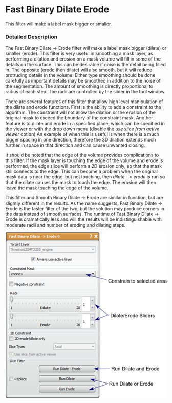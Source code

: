 # Fast Binary Dilate Erode

This filter will make a label mask bigger or smaller.

### Detailed Description

The Fast Binary Dilate -> Erode filter will make a label mask bigger (dilate) or smaller (erode). This filter is very useful in smoothing a mask layer, as performing a dilation and erosion on a mask volume will fill in some of the details on the surface. This can be desirable if noise is the detail being filled in. The opposite (erode then dilate) will also smooth, but it will reduce protruding details in the volume. Either type smoothing should be done carefully as important details may be smoothed in addition to the noise of the segmentation. The amount of smoothing is directly proportional to radius of each step. The radii are controlled by the slider in the tool window.

There are several features of this filter that allow high level manipulation of the dilate and erode functions. First is the ability to add a constraint to the algorithm. The constraint will not allow the dilation or the erosion of the original mask to exceed the boundary of the constraint mask. Another feature is to dilate and erode in a specified plane, which can be specified in the viewer or with the drop down menu (disable the *use slice from active viewer* option) An example of when this is useful is when there is a much bigger spacing in one direction, therefore the 3D dilation extends much further in space in that direction and can cause unwanted closing.

It should be noted that the edge of the volume provides complications to this filter. If the mask layer is touching the edge of the volume and erode is performed, the edge slice will perform a 2D erosion only, so that the mask still connects to the edge. This can become a problem when the original mask data is near the edge, but not touching, then *dilate - > erode* is run so that the dilate causes the mask to touch the edge. The erosion will then leave the mask touching the edge of the volume.

This filter and Smooth Binary Dilate -> Erode are similar in function, but are slightly different in the results. As the name suggests, Fast Binary Dilate -> Erode is the faster filter of the two, but the solution may produce corners in the data instead of smooth surfaces. The runtime of Fast Binary Dilate -> Erode is dramatically less and will the results will be indistinguishable with moderate radii and number of eroding and dilating steps.

![alt text](../images/FastBinaryDilateErodeGUI.png)
